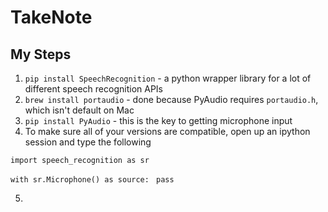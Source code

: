# TakeNote

## My Steps

1. `pip install SpeechRecognition` - a python wrapper library for a lot of different speech recognition APIs
2. `brew install portaudio` - done because PyAudio requires `portaudio.h`, which isn't default on Mac
3. `pip install PyAudio` - this is the key to getting microphone input
4. To make sure all of your versions are compatible, open up an ipython session and type the following


`import speech_recognition as sr`

`with sr.Microphone() as source: `
	`pass`

5. 